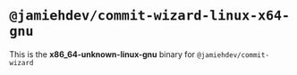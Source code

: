 # `@jamiehdev/commit-wizard-linux-x64-gnu`

This is the **x86_64-unknown-linux-gnu** binary for `@jamiehdev/commit-wizard`
